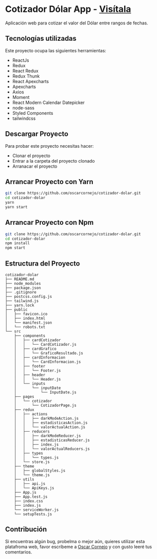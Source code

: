 # Cotizador Dólar App - [Visítala](https://cotizador-dolar.netlify.app/)

Aplicación web para cotizar el valor del Dólar entre rangos de fechas.

## Tecnologías utilizadas

Este proyecto ocupa las siguientes herramientas:
- ReactJs
- Redux
- React Redux
- Redux Thunk
- React Apexcharts
- Apexcharts
- Axios
- Moment
- React Modern Calendar Datepicker
- node-sass
- Styled Components
- tailwindcss

## Descargar Proyecto

Para probar este proyecto necesitas hacer:
- Clonar el proyecto
- Entrar a la carpeta del proyecto clonado
- Arranacar el proyecto

## Arrancar Proyecto con Yarn

```sh
git clone https://github.com/oscarcornejo/cotizador-dolar.git
cd cotizador-dolar
yarn
yarn start
```

## Arrancar Proyecto con Npm

```sh
git clone https://github.com/oscarcornejo/cotizador-dolar.git
cd cotizador-dolar
npm install
npm start
```

## Estructura del Proyecto

```
cotizador-dolar
├── README.md
├── node_modules
├── package.json
├── .gitignore
├── postcss.config.js
├── tailwind.js
├── yarn.lock
├── public
│   ├── favicon.ico
│   ├── index.html
│   └── manifest.json
│   └── robots.txt
└── src
    ├── components
    │   ├── cardCotizador
    │   │   └── CardCotizador.js
    │   ├── cardGrafico
    │   │   └── GraficoResultado.js
    │   ├── cardInformacion
    │   │   └── CardInformacion.js
    │   ├── footer
    │   │   └── Footer.js
    │   ├── header
    │   │   └── Header.js
    │   └── inputs
    │       └── inputDate
    │           └── InputDate.js
    ├── pages
    │   └── cotizador
    │       └── CotizadorPage.js
    ├── redux
    │   ├── actions
    │   │   ├── darkModeAction.js
    │   │   ├── estadisticasAction.js
    │   │   └── valorActualAction.js
    │   ├── reducers
    │   │   ├── darkModeReducer.js
    │   │   ├── estadisticasReducer.js
    │   │   ├── index.js
    │   │   └── valorActualReducers.js
    │   ├── types
    │   │   └── types.js
    │   └── store.js
    ├── theme
    │   ├── globalStyles.js
    │   └── theme.js
    ├── utils
    │   ├── api.js
    │   └── ApiKeys.js
    ├── App.js
    ├── App.test.js
    ├── index.css
    ├── index.js
    └── serviceWorker.js
    └── setupTests.js
```

## Contribución

Si encuentras algún bug, probelma o mejor aún, quieres utilizar esta platafroma web, favor escríbeme a [Oscar Cornejo](https://www.linkedin.com/in/oscarcornejo10/) y con gusto leeré tus comentarios.
